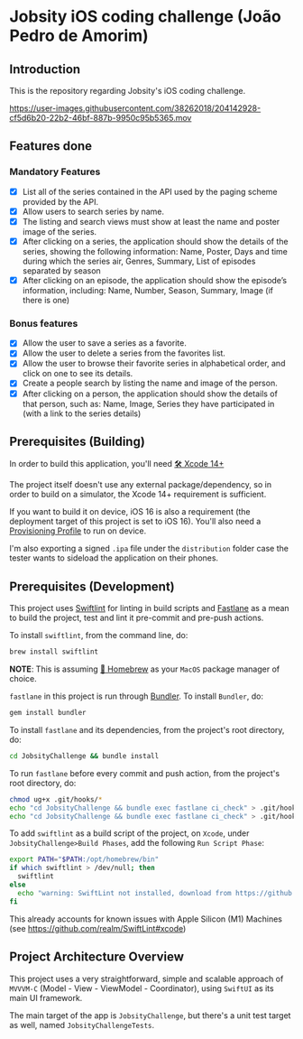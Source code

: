 # Jobsity iOS coding challenge (João Pedro de Amorim)

## Introduction

This is the repository regarding Jobsity's iOS coding challenge.

https://user-images.githubusercontent.com/38262018/204142928-cf5d6b20-22b2-46bf-887b-9950c95b5365.mov

## Features done

### Mandatory Features

- [x] List all of the series contained in the API used by the paging scheme provided by the API.
- [x] Allow users to search series by name.
- [x] The listing and search views must show at least the name and poster image of the series.
- [x] After clicking on a series, the application should show the details of the series, showing the following information: Name, Poster, Days and time during which the series air, Genres, Summary, List of episodes separated by season
- [x] After clicking on an episode, the application should show the episode’s information, including: Name, Number, Season, Summary, Image (if there is one)

### Bonus features

- [x] Allow the user to save a series as a favorite.
- [x] Allow the user to delete a series from the favorites list.
- [x] Allow the user to browse their favorite series in alphabetical order, and click on one to see its details.
- [x] Create a people search by listing the name and image of the person.
- [x] After clicking on a person, the application should show the details of that person, such as: Name, Image, Series they have participated in (with a link to the series details)

## Prerequisites (Building)

In order to build this application, you'll need [🛠 Xcode 14+]

The project itself doesn't use any external package/dependency, so in order to build on a simulator, the Xcode 14+ requirement is sufficient.

If you want to build it on device, iOS 16 is also a requirement (the deployment target of this project is set to iOS 16).
You'll also need a [Provisioning Profile] to run on device.

I'm also exporting a signed `.ipa` file under the `distribution` folder case the tester wants to sideload the application on their phones.

## Prerequisites (Development)

This project uses [Swiftlint] for linting in build scripts and [Fastlane] as a mean to build the project, test and lint it pre-commit and pre-push actions.

To install `swiftlint`, from the command line, do:

```bash
brew install swiftlint
```

**NOTE**: This is assuming [🍺 Homebrew] as your `MacOS` package manager of choice.

`fastlane` in this project is run through [Bundler]. To install `Bundler`, do:

```bash
gem install bundler
```

To install `fastlane` and its dependencies, from the project's root directory, do:

```bash
cd JobsityChallenge && bundle install
```

To run `fastlane` before every commit and push action, from the project's root directory, do:

```bash
chmod ug+x .git/hooks/*
echo "cd JobsityChallenge && bundle exec fastlane ci_check" > .git/hooks/pre-commit
echo "cd JobsityChallenge && bundle exec fastlane ci_check" > .git/hooks/pre-push
```

To add `swiftlint` as a build script of the project, on `Xcode`, under `JobsityChallenge>Build Phases`, add the following `Run Script Phase`:

```bash
export PATH="$PATH:/opt/homebrew/bin"
if which swiftlint > /dev/null; then
  swiftlint
else
  echo "warning: SwiftLint not installed, download from https://github.com/realm/SwiftLint"
fi
```

This already accounts for known issues with Apple Silicon (M1) Machines (see https://github.com/realm/SwiftLint#xcode)

## Project Architecture Overview

This project uses a very straightforward, simple and scalable approach of `MVVVM-C` (Model - View - ViewModel - Coordinator), using `SwiftUI` as its main UI framework.

The main target of the app is `JobsityChallenge`, but there's a unit test target as well, named `JobsityChallengeTests`.

<!-- Links -->

[🛠 xcode 14+]: https://apps.apple.com/us/app/xcode/id497799835?mt=12
[🍺 homebrew]: https://brew.sh
[swiftlint]: https://github.com/realm/SwiftLint
[fastlane]: https://fastlane.tools/
[bundler]: https://bundler.io/
[provisioning profile]: https://developer.apple.com/documentation/appstoreconnectapi/profiles
